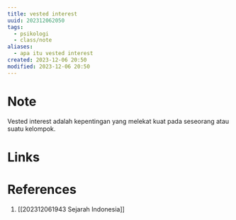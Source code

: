 ```yaml
---
title: vested interest
uuid: 202312062050
tags:
  - psikologi
  - class/note
aliases:
  - apa itu vested interest
created: 2023-12-06 20:50
modified: 2023-12-06 20:50
---
```


# Note

Vested interest adalah kepentingan yang melekat kuat pada seseorang atau suatu kelompok.

# Links

# References
1. [[202312061943 Sejarah Indonesia]]
